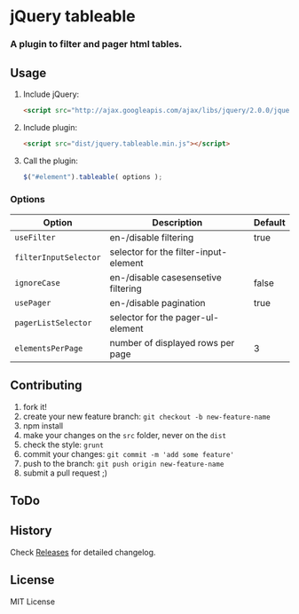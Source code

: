 # jQuery tableable

### A plugin to filter and pager html tables.



## Usage

1. Include jQuery:

    ```html
    <script src="http://ajax.googleapis.com/ajax/libs/jquery/2.0.0/jquery.min.js"></script>
    ```

2. Include plugin:

    ```html
    <script src="dist/jquery.tableable.min.js"></script>
    ```

3. Call the plugin:

    ```javascript
    $("#element").tableable( options );
    ```

### Options

| Option | Description | Default |
| ------------- | ----------- | ----------- |
| `useFilter` | en-/disable filtering | true |
| `filterInputSelector` | selector for the filter-input-element |  |
| `ignoreCase` | en-/disable casesensetive filtering | false |
| `usePager` | en-/disable pagination | true |
| `pagerListSelector` | selector for the pager-ul-element |  |
| `elementsPerPage` | number of displayed rows per page | 3 |

## Contributing

1. fork it!
2. create your new feature branch: `git checkout -b new-feature-name`
3. npm install
4. make your changes on the `src` folder, never on the `dist`
5. check the style: `grunt`
6. commit your changes: `git commit -m 'add some feature'`
7. push to the branch: `git push origin new-feature-name`
8. submit a pull request ;)

## ToDo

## History

Check [Releases](https://github.com/manuelpiesold/tableable/releases) for detailed changelog.

## License

MIT License